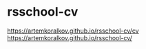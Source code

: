 # rsschool-cv
https://artemkoralkov.github.io/rsschool-cv/cv
https://artemkoralkov.github.io/rsschool-cv/